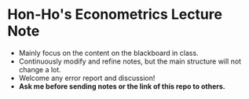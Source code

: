 # Hon-Ho's Econometrics Lecture Note
- Mainly focus on the content on the blackboard in class.
- Continuously modify and refine notes, but the main structure will not change a lot.
- Welcome any error report and discussion!
- **Ask me before sending notes or the link of this repo to others.**
